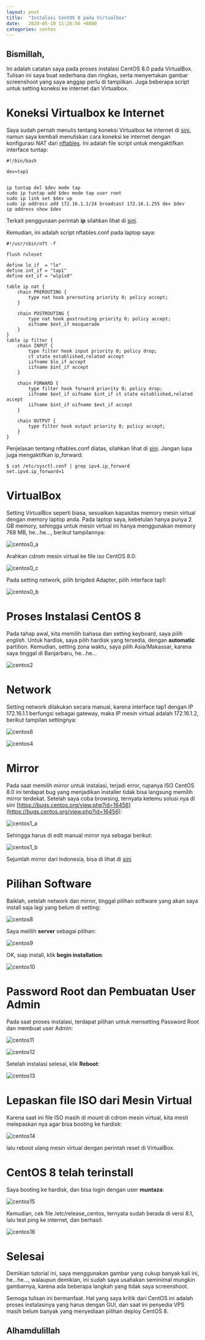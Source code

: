 ```yaml
---
layout: post
title:  "Instalasi CentOS 8 pada Virtualbox"
date:   2020-05-10 11:26:56 +0800
categories: centos
---
```


## Bismillah,

Ini adalah catatan saya pada proses instalasi CentOS 8.0 pada VirtualBox. Tulisan ini saya buat sederhana dan ringkas, serta menyertakan gambar screenshoot yang saya anggap perlu di tampilkan. Juga beberapa script untuk setting koneksi ke internet dari Virtualbox.

# Koneksi Virtualbox ke Internet

Saya sudah pernah menulis tentang koneksi Virtualbox ke internet di [sini](https://muntaza.github.io/virtualbox/2019/12/01/virtualbox-internet.html), namun saya kembali menuliskan cara koneksi ke internet dengan konfigurasi NAT dari [nftables](https://muntaza.github.io/nftables/2020/01/30/nftables-keempat.html). Ini adalah file script untuk mengaktifkan interface tuntap:

```text
#!/bin/bash

dev=tap1


ip tuntap del $dev mode tap
sudo ip tuntap add $dev mode tap user root
sudo ip link set $dev up
sudo ip address add 172.16.1.1/24 broadcast 172.16.1.255 dev $dev
ip address show $dev
```

Terkait penggunaan perintah __ip__ silahkan lihat di [sini](https://access.redhat.com/articles/ip-command-cheat-sheet).

Kemudian, ini adalah script nftables.conf pada laptop saya:

```text
#!/usr/sbin/nft -f

flush ruleset

define lo_if  = "lo"
define int_if = "tap1"
define ext_if = "wlp1s0"

table ip nat {
	chain PREROUTING {
		type nat hook prerouting priority 0; policy accept;
	}

	chain POSTROUTING {
		type nat hook postrouting priority 0; policy accept;
		oifname $ext_if masquerade
	}
}
table ip filter {
	chain INPUT {
		type filter hook input priority 0; policy drop;
		ct state established,related accept
		iifname $lo_if accept
		iifname $int_if accept
	}

	chain FORWARD {
		type filter hook forward priority 0; policy drop;
		iifname $ext_if oifname $int_if ct state established,related accept
		iifname $int_if oifname $ext_if accept
	}

	chain OUTPUT {
		type filter hook output priority 0; policy accept;
	}
}
```

Penjelasan tentang nftables.conf diatas, silahkan lihat di [sini](https://muntaza.github.io/nftables/2019/12/16/nftables-kedua.html). Jangan lupa juga mengaktifkan ip_forward:

```text
$ cat /etc/sysctl.conf | grep ipv4.ip_forward
net.ipv4.ip_forward=1
```

# VirtualBox

Setting VirtualBox seperti biasa, sesuaikan kapasitas memory mesin virtual dengan memory laptop anda. Pada laptop saya, kebetulan hanya punya 2 GB memory, sehingga untuk mesin virtual ini hanya menggunakan memory 768 MB, he...he..., berikut tampilannya:

![centos0_a](/assets/centos/centos0_a.png)

Arahkan cdrom mesin virtual ke file iso CentOS 8.0:

![centos0_c](/assets/centos/centos0_c.png)

Pada setting network, pilih brigded Adapter, pilih interface tap1:

![centos0_b](/assets/centos/centos0_b.png)

# Proses Instalasi CentOS 8

Pada tahap awal, kita memilih bahasa dan setting keyboard, saya pilih _english_. Untuk hardisk, saya pilih hardisk yang tersedia, dengan __automatic__ partition. Kemudian, setting zona waktu, saya pilih Asia/Makassar, karena saya tinggal di Banjarbaru, he...he...


![centos2](/assets/centos/centos2.png)

# Network

Setting network dilakukan secara manual, karena interface tap1 dengan IP 172.16.1.1 berfungsi sebagai gateway, maka IP mesin virtual adalah 172.16.1.2, berikut tampilan settingnya:

![centos6](/assets/centos/centos6.png)

![centos4](/assets/centos/centos4.png)

# Mirror

Pada saat memilih mirror untuk instalasi, terjadi error, rupanya ISO CentOS 8.0 ini terdapat bug yang menjadikan installer tidak bisa langsung memilih mirror terdekat. Setelah saya coba browsing, ternyata ketemu solusi nya di sini [https://bugs.centos.org/view.php?id=16456](https://bugs.centos.org/view.php?id=16456):

![centos1_a](/assets/centos/centos1_a.png)

Sehingga harus di edit manual mirror nya sebagai berikut:

![centos1_b](/assets/centos/centos1_b.png)

Sejumlah mirror dari Indonesia, bisa di lihat di [sini](https://www.centos.org/download/mirrors/)

# Pilihan Software

Baiklah, setelah network dan mirror, tinggal pilihan software yang akan saya install saja lagi yang belum di setting:

![centos8](/assets/centos/centos8.png)

Saya melilih __server__ sebagai pilihan:

![centos9](/assets/centos/centos9.png)

OK, siap install, klik __begin installation__:

![centos10](/assets/centos/centos10.png)

# Password Root dan Pembuatan User Admin

Pada saat proses instalasi, terdapat pilihan untuk mensetting Password Root dan membuat user Admin:

![centos11](/assets/centos/centos11.png)

![centos12](/assets/centos/centos12.png)

Setelah instalasi selesai, klik __Reboot__:

![centos13](/assets/centos/centos13.png)

# Lepaskan file ISO dari Mesin Virtual

Karena saat ini file ISO masih di mount di cdrom mesin virtual, kita mesti melepaskan nya agar bisa booting ke hardisk:

![centos14](/assets/centos/centos14.png)

lalu reboot ulang mesin virtual dengan perintah reset di VirtualBox.

# CentOS 8 telah terinstall

Saya booting ke hardisk, dan bisa login dengan user __muntaza__:

![centos15](/assets/centos/centos15.png)

Kemudian, cek file /etc/release_centos, ternyata sudah berada di versi 8.1, lalu test ping ke internet, dan berhasil:

![centos16](/assets/centos/centos16.png)

# Selesai

Demikian tutorial ini, saya menggunakan gambar yang cukup banyak kali ini, he...he..., walaupun demikian, ini sudah saya usahakan seminimal mungkin gambarnya, karena ada beberapa langkah yang tidak saya screenshoot.

Semoga tulisan ini bermanfaat. Hal yang saya kritik dari CentOS ini adalah proses instalasinya yang harus dengan GUI, dan saat ini penyedia VPS masih belum banyak yang menyediaan pilihan deploy CentOS 8.


## Alhamdulillah
